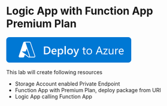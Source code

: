 # Logic App with Function App Premium Plan

[![Deploy To Azure](https://raw.githubusercontent.com/Azure/azure-quickstart-templates/master/1-CONTRIBUTION-GUIDE/images/deploytoazure.svg?sanitize=true)](https://portal.azure.com/#create/Microsoft.Template/uri/https%3a%2f%2fraw.githubusercontent.com%2fcalvinonazure%2fazure-labs%2fmain%2flogic-app%2flogic-app-function-app-premium-plan%2fazuredeploy.json)

This lab will create following resources
- Storage Account enabled Private Endpoint
- Function App with Premium Plan, deploy package from URI
- Logic App calling Function App 